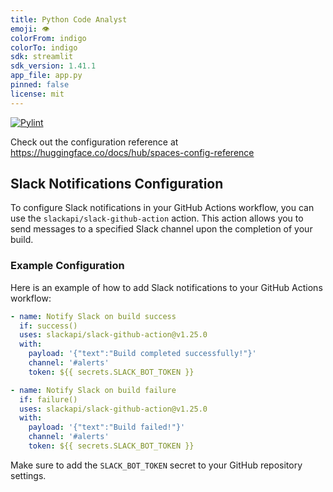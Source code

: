 ```yaml
---
title: Python Code Analyst
emoji: 👁
colorFrom: indigo
colorTo: indigo
sdk: streamlit
sdk_version: 1.41.1
app_file: app.py
pinned: false
license: mit
---
```


[![Pylint](https://github.com/canstralian/python-code-analyst/actions/workflows/pylint.yml/badge.svg)](https://github.com/canstralian/python-code-analyst/actions/workflows/pylint.yml)

Check out the configuration reference at https://huggingface.co/docs/hub/spaces-config-reference

## Slack Notifications Configuration

To configure Slack notifications in your GitHub Actions workflow, you can use the `slackapi/slack-github-action` action. This action allows you to send messages to a specified Slack channel upon the completion of your build.

### Example Configuration

Here is an example of how to add Slack notifications to your GitHub Actions workflow:

```yaml
- name: Notify Slack on build success
  if: success()
  uses: slackapi/slack-github-action@v1.25.0
  with:
    payload: '{"text":"Build completed successfully!"}'
    channel: '#alerts'
    token: ${{ secrets.SLACK_BOT_TOKEN }}

- name: Notify Slack on build failure
  if: failure()
  uses: slackapi/slack-github-action@v1.25.0
  with:
    payload: '{"text":"Build failed!"}'
    channel: '#alerts'
    token: ${{ secrets.SLACK_BOT_TOKEN }}
```

Make sure to add the `SLACK_BOT_TOKEN` secret to your GitHub repository settings.
